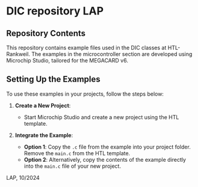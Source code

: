 # DIC repository LAP

## Repository Contents

This repository contains example files used in the DIC classes at HTL-Rankweil. The examples in the microcontroller section are developed using Microchip Studio, tailored for the MEGACARD v6.

## Setting Up the Examples

To use these examples in your projects, follow the steps below:

1. **Create a New Project**:
   - Start Microchip Studio and create a new project using the HTL template.

2. **Integrate the Example**:
   - **Option 1**: Copy the `.c` file from the example into your project folder. Remove the `main.c` from the HTL template.
   - **Option 2**: Alternatively, copy the contents of the example directly into the `main.c` file of your new project.

LAP, 10/2024
